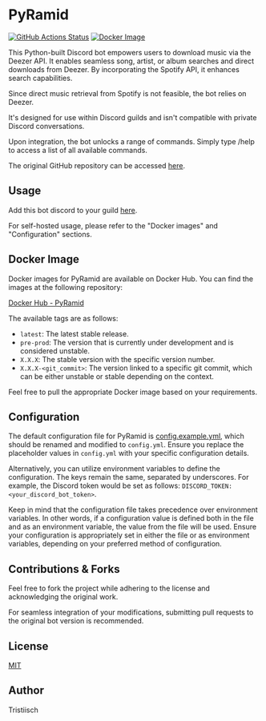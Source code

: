 # PyRamid

[![GitHub Actions Status](https://github.com/tristiisch/PyRamid/actions/workflows/python.yml/badge.svg?branch=main)](https://github.com/tristiisch/PyRamid/actions)
[![Docker Image](https://img.shields.io/docker/v/tristiisch/pyramid/latest?label=Docker%20Hub)](https://hub.docker.com/r/tristiisch/pyramid)

This Python-built Discord bot empowers users to download music via the Deezer API. It enables seamless song, artist, or album searches and direct downloads from Deezer. By incorporating the Spotify API, it enhances search capabilities.

Since direct music retrieval from Spotify is not feasible, the bot relies on Deezer.

It's designed for use within Discord guilds and isn't compatible with private Discord conversations.

Upon integration, the bot unlocks a range of commands. Simply type /help to access a list of all available commands.

The original GitHub repository can be accessed [here](https://github.com/tristiisch/PyRamid).

## Usage

Add this bot discord to your guild [here](https://discord.com/api/oauth2/authorize?client_id=1162155331124736101&permissions=380174863936&scope=bot).

For self-hosted usage, please refer to the "Docker images" and "Configuration" sections.

## Docker Image

Docker images for PyRamid are available on Docker Hub. You can find the images at the following repository:

[Docker Hub - PyRamid](https://hub.docker.com/repository/docker/tristiisch/pyramid)

The available tags are as follows:

- `latest`: The latest stable release.
- `pre-prod`: The version that is currently under development and is considered unstable.
- `X.X.X`: The stable version with the specific version number.
- `X.X.X-<git_commit>`: The version linked to a specific git commit, which can be either unstable or stable depending on the context.

Feel free to pull the appropriate Docker image based on your requirements.

## Configuration

The default configuration file for PyRamid is [config.example.yml](https://github.com/tristiisch/PyRamid/blob/main/config.exemple.yml), which should be renamed and modified to `config.yml`. Ensure you replace the placeholder values in `config.yml` with your specific configuration details.

Alternatively, you can utilize environment variables to define the configuration. The keys remain the same, separated by underscores. For example, the Discord token would be set as follows: `DISCORD_TOKEN: <your_discord_bot_token>`.

Keep in mind that the configuration file takes precedence over environment variables. In other words, if a configuration value is defined both in the file and as an environment variable, the value from the file will be used. Ensure your configuration is appropriately set in either the file or as environment variables, depending on your preferred method of configuration.

## Contributions & Forks

Feel free to fork the project while adhering to the license and acknowledging the original work.

For seamless integration of your modifications, submitting pull requests to the original bot version is recommended.

## License

[MIT](https://choosealicense.com/licenses/mit/)

## Author

Tristiisch
